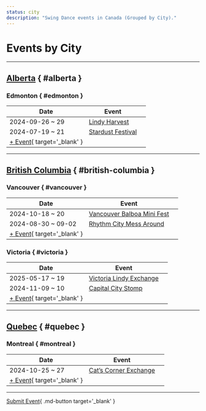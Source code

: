 ```yaml
---
status: city
description: "Swing Dance events in Canada (Grouped by City)."
---
```


# Events by City

---

## <a id=alberta></a>[Alberta](#alberta) { #alberta }

### <a id=edmonton></a>Edmonton { #edmonton }

| Date | Event | |
| --- | --- | --- |
| 2024-09-26 ~ 29 | [Lindy Harvest](lindy-harvest-2024.md) |  |
| 2024-07-19 ~ 21 | [Stardust Festival](stardust-festival-2024.md) |  |
| [+ Event](https://github.com/swingdance/events/issues/new?assignees=&labels=add+event&projects=&template=02-add_entity.yml&title=%5B2024%2Fca%5D%20%3CName%3E&region=ca&province=Alberta&city=Edmonton&org_id=&date_starts=2024-&date_ends=2024-){ target='_blank' }

---

## <a id=british-columbia></a>[British Columbia](#british-columbia) { #british-columbia }

### <a id=vancouver></a>Vancouver { #vancouver }

| Date | Event | |
| --- | --- | --- |
| 2024-10-18 ~ 20 | [Vancouver Balboa Mini Fest](vancouver-balboa-mini-fest-2024.md) |  |
| 2024-08-30 ~ 09-02 | [Rhythm City Mess Around](rhythm-city-mess-around-2024.md) |  |
| [+ Event](https://github.com/swingdance/events/issues/new?assignees=&labels=add+event&projects=&template=02-add_entity.yml&title=%5B2024%2Fca%5D%20%3CName%3E&region=ca&province=British%20Columbia&city=Vancouver&org_id=&date_starts=2024-&date_ends=2024-){ target='_blank' }

### <a id=victoria></a>Victoria { #victoria }

| Date | Event | |
| --- | --- | --- |
| 2025-05-17 ~ 19 | [Victoria Lindy Exchange](victoria-lindy-exchange-2025.md) |  |
| 2024-11-09 ~ 10 | [Capital City Stomp](capital-city-stomp-2024.md) |  |
| [+ Event](https://github.com/swingdance/events/issues/new?assignees=&labels=add+event&projects=&template=02-add_entity.yml&title=%5B2024%2Fca%5D%20%3CName%3E&region=ca&province=British%20Columbia&city=Victoria&org_id=&date_starts=2024-&date_ends=2024-){ target='_blank' }

---

## <a id=quebec></a>[Quebec](#quebec) { #quebec }

### <a id=montreal></a>Montreal { #montreal }

| Date | Event | |
| --- | --- | --- |
| 2024-10-25 ~ 27 | [Cat’s Corner Exchange](cats-corner-exchange-2024.md) |  |
| [+ Event](https://github.com/swingdance/events/issues/new?assignees=&labels=add+event&projects=&template=02-add_entity.yml&title=%5B2024%2Fca%5D%20%3CName%3E&region=ca&province=Quebec&city=Montreal&org_id=&date_starts=2024-&date_ends=2024-){ target='_blank' }

---

[Submit Event](https://github.com/swingdance/events/issues/new?assignees=&labels=add+event&projects=&template=02-add_entity.yml&title=%5Bca%5D%20%3CName%3E&region=ca&province=&city=&org_id=2024){ .md-button target='_blank' }

